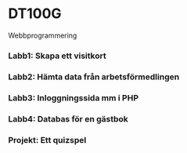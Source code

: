 # DT100G
Webbprogrammering

### Labb1:    Skapa ett visitkort
### Labb2:    Hämta data från arbetsförmedlingen
### Labb3:    Inloggningssida mm i PHP
### Labb4:    Databas för en gästbok
### Projekt:  Ett quizspel
